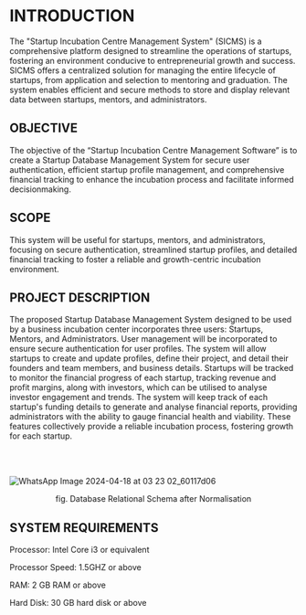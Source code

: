 # INTRODUCTION
The "Startup Incubation Centre Management System" (SICMS) is a comprehensive platform designed to streamline the operations of startups, fostering an environment conducive to entrepreneurial growth and success. SICMS offers a centralized solution for managing the entire lifecycle of startups, from application and selection to mentoring and graduation. The system enables efficient and secure methods to store and display relevant data between startups, mentors, and administrators.  

## OBJECTIVE
The objective of the “Startup Incubation Centre Management Software” is to create a Startup Database Management System for secure user authentication, efficient startup profile management, and comprehensive financial tracking to enhance the incubation process and facilitate informed decisionmaking.

## SCOPE
This system will be useful for startups, mentors, and administrators, focusing on secure authentication, streamlined startup profiles, and detailed financial tracking to foster a reliable and growth-centric incubation environment.

## PROJECT DESCRIPTION
The proposed Startup Database Management System designed to be used by a business incubation center incorporates three users: Startups, Mentors, and Administrators. User management will be incorporated to ensure secure authentication for user profiles. The system will allow startups to create and update profiles, define their project, and detail their founders and team members, and business details. Startups will be tracked to monitor the financial progress of each startup, tracking revenue and profit margins, along with investors, which can be utilised to analyse investor engagement and trends. The system will keep track of each startup's funding details to generate and analyse financial reports, providing administrators with the ability to gauge financial health and viability. These features collectively provide a reliable incubation process, fostering growth for each startup.

<br>
<br>

![WhatsApp Image 2024-04-18 at 03 23 02_60117d06](https://github.com/sav-1305/SIC-MS_DBMS-LAB-PROJECT/assets/115809311/9799a5d2-ff79-4f8f-a3a7-432593684c92)
<p align=center> fig. Database Relational Schema after Normalisation </p>

## SYSTEM REQUIREMENTS
Processor: Intel Core i3 or equivalent

Processor Speed: 1.5GHZ or above

RAM: 2 GB RAM or above

Hard Disk: 30 GB hard disk or above


